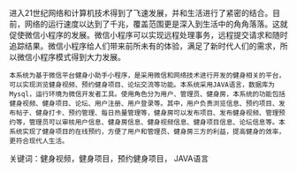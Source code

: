   进入21世纪网络和计算机技术得到了飞速发展，并和生活进行了紧密的结合。目前，网络的运行速度以达到了千兆，覆盖范围更是深入到生活中的角角落落。这就促使微信小程序的发展。微信小程序可以实现远程处理事务，远程提交请求和随时追踪结果。微信小程序给人们带来前所未有的体验，满足了新时代人们的需求，所以微信小程序模式得到大力发展。

    本系统为基于微信平台健身小助手小程序，是采用微信和网络技术进行开发的健身相关的平台，可以实现浏览健身视频、预约健身项目、论坛交流等功能。本系统采用JAVA语言，数据库为Mysql，运行环境为微信开发者工具。使用角色分为用户、管理员、健身房，本系统的功能包括健身视频、健身项目、论坛、用户注册、用户登录等。其中，用户负责浏览信息、预约项目、发布帖子、健身打卡、预约管理、每日热量管理等，健身房可以发布项目、发布健身视频、管理预约等，管理员可以审核用户信息、健身房信息、健身视频信息、健身项目信息、论坛信息等。本系统实现了健身项目的在线预约，方便了用户和管理员、健身房三方的利益，提高健身的效率，更符合现代人生活。

关键词：健身视频，健身项目，预约健身项目， JAVA语言
